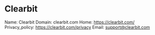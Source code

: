
# Clearbit

Name: Clearbit
Domain: clearbit.com
Home: https://clearbit.com/
Privacy_policy: https://clearbit.com/privacy
Email: support@clearbit.com
